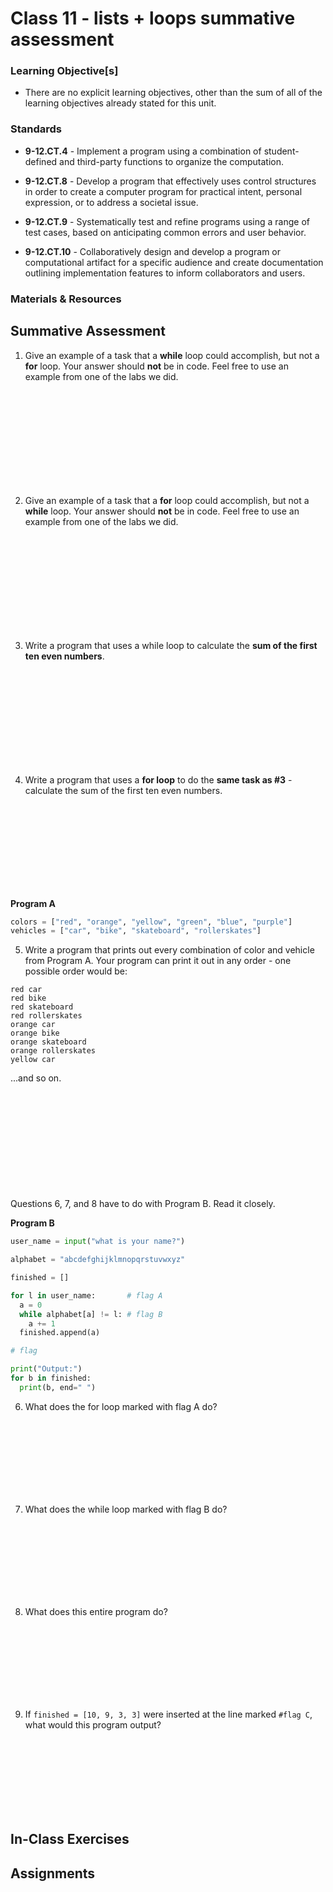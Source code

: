 # Class 11 - lists + loops summative assessment

### Learning Objective[s]

* There are no explicit learning objectives, other than the sum of all of the learning objectives already stated for this unit.

### Standards

* **9-12.CT.4** - Implement a program using a combination of student-defined and third-party functions to organize the computation.

* **9-12.CT.8** - Develop a program that effectively uses control structures in order to create a computer program for practical intent, personal expression, or to address a societal issue.

* **9-12.CT.9** - Systematically test and refine programs using a range of test cases, based on anticipating common errors and user behavior.

* **9-12.CT.10** - Collaboratively design and develop a program or computational artifact for a specific audience and create documentation outlining implementation features to inform collaborators and users.


### Materials & Resources

## Summative Assessment

1. Give an example of a task that a **while** loop could accomplish, but not a **for** loop. Your answer should **not** be in code. Feel free to use an example from one of the labs we did. 

&nbsp;  
&nbsp;  
&nbsp;  
&nbsp;  
&nbsp;  
&nbsp;  
&nbsp;  
&nbsp;  
&nbsp;  

2. Give an example of a task that a **for** loop could accomplish, but not a **while** loop. Your answer should **not** be in code. Feel free to use an example from one of the labs we did. 

&nbsp;  
&nbsp;  
&nbsp;  
&nbsp;  
&nbsp;  
&nbsp;  
&nbsp;  
&nbsp;  
&nbsp;  

3. Write a program that uses a while loop to calculate the **sum of the first ten even numbers**. 

&nbsp;  
&nbsp;  
&nbsp;  
&nbsp;  
&nbsp;  
&nbsp;  
&nbsp;  
&nbsp;  
&nbsp;  
  
  
4. Write a program that uses a **for loop** to do the **same task as #3** - calculate the sum of the first ten even numbers. 

&nbsp;  
&nbsp;  
&nbsp;  
&nbsp;  
&nbsp;  
&nbsp;  
&nbsp;  
&nbsp;  
  
**Program A**
```python
colors = ["red", "orange", "yellow", "green", "blue", "purple"]
vehicles = ["car", "bike", "skateboard", "rollerskates"]
```
5. Write a program that prints out every combination of color and vehicle from Program A. Your program can print it out in any order - one possible order would be:

```
red car
red bike
red skateboard
red rollerskates
orange car
orange bike
orange skateboard
orange rollerskates
yellow car
```
...and so on.  

&nbsp;  
&nbsp;  
&nbsp;  
&nbsp;  
&nbsp;  
&nbsp;  
&nbsp;  
&nbsp;  
&nbsp;  
&nbsp;  
Questions 6, 7, and 8 have to do with Program B. Read it closely.  

**Program B**
```python
user_name = input("what is your name?")

alphabet = "abcdefghijklmnopqrstuvwxyz"

finished = []

for l in user_name:       # flag A
  a = 0
  while alphabet[a] != l: # flag B
    a += 1
  finished.append(a)

# flag

print("Output:")
for b in finished:
  print(b, end=" ")
```  
6. What does the for loop marked with flag A do?

&nbsp;  
&nbsp;  
&nbsp;  
&nbsp;  
&nbsp;  
&nbsp;  
&nbsp;  

7. What does the while loop marked with flag B do?

&nbsp;  
&nbsp;  
&nbsp;  
&nbsp;  
&nbsp;  
&nbsp;  
&nbsp; 

8. What does this entire program do?

&nbsp;  
&nbsp;  
&nbsp;  
&nbsp;  
&nbsp;  
&nbsp;  
&nbsp;  

9. If <code>finished = [10, 9, 3, 3]</code> were inserted at the line marked `#flag C`, what would this program output?  

&nbsp;  
&nbsp;  
&nbsp;  
&nbsp;  
&nbsp;  
&nbsp;  
&nbsp;  
## In-Class Exercises

## Assignments
